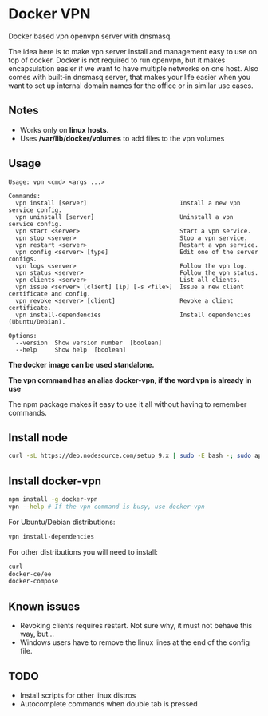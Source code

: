 # Docker VPN

Docker based vpn openvpn server with dnsmasq.

The idea here is to make vpn server install and management easy to use on top of docker.
Docker is not required to run openvpn, but it makes encapsulation easier if we want to have multiple networks on one host.
Also comes with built-in dnsmasq server, that makes your life easier when you want to set up internal domain names for the office or in similar use cases.

## Notes

* Works only on **linux hosts**.
* Uses **/var/lib/docker/volumes** to add files to the vpn volumes

## Usage

```
Usage: vpn <cmd> <args ...>

Commands:
  vpn install [server]                          Install a new vpn service config.
  vpn uninstall [server]                        Uninstall a vpn service config.
  vpn start <server>                            Start a vpn service.
  vpn stop <server>                             Stop a vpn service.
  vpn restart <server>                          Restart a vpn service.
  vpn config <server> [type]                    Edit one of the server configs.
  vpn logs <server>                             Follow the vpn log.
  vpn status <server>                           Follow the vpn status.
  vpn clients <server>                          List all clients.
  vpn issue <server> [client] [ip] [-s <file>]  Issue a new client certificate and config.
  vpn revoke <server> [client]                  Revoke a client certificate.
  vpn install-dependencies                      Install dependencies (Ubuntu/Debian).

Options:
  --version  Show version number  [boolean]
  --help     Show help  [boolean]
```

**The docker image can be used standalone.**

**The vpn command has an alias docker-vpn, if the word vpn is already in use**

The npm package makes it easy to use it all without having to remember commands.

## Install node

```bash
curl -sL https://deb.nodesource.com/setup_9.x | sudo -E bash -; sudo apt-get install -y nodejs
```

## Install docker-vpn

```bash
npm install -g docker-vpn
vpn --help # If the vpn command is busy, use docker-vpn
```

For Ubuntu/Debian distributions:

```bash
vpn install-dependencies
```

For other distributions you will need to install:

```bash
curl
docker-ce/ee
docker-compose
```

## Known issues

* Revoking clients requires restart. Not sure why, it must not behave this way, but...
* Windows users have to remove the linux lines at the end of the config file.

## TODO

* Install scripts for other linux distros
* Autocomplete commands when double tab is pressed

